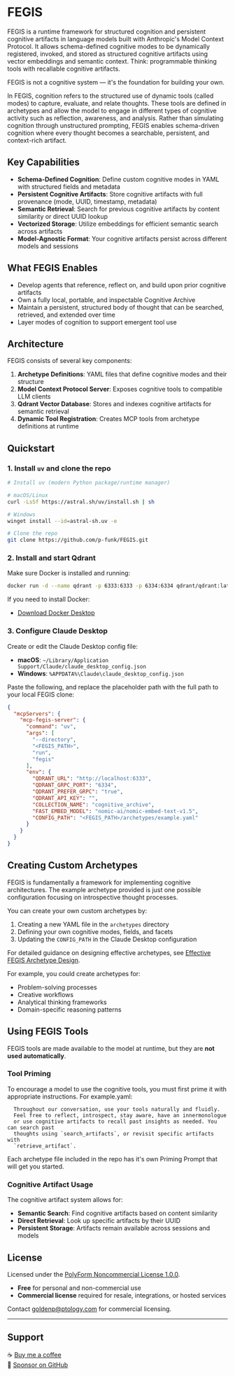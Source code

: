 # FEGIS

FEGIS is a runtime framework for structured cognition and persistent cognitive artifacts in language models built with Anthropic's Model Context Protocol. It allows schema-defined cognitive modes to be dynamically registered, invoked, and stored as structured cognitive artifacts using vector embeddings and semantic context. Think: programmable thinking tools with recallable cognitive artifacts.

FEGIS is not a cognitive system — it's the foundation for building your own.

In FEGIS, cognition refers to the structured use of dynamic tools (called modes) to capture, evaluate, and relate thoughts. These tools are defined in archetypes and allow the model to engage in different types of cognitive activity such as reflection, awareness, and analysis. Rather than simulating cognition through unstructured prompting, FEGIS enables schema-driven cognition where every thought becomes a searchable, persistent, and context-rich artifact.

## Key Capabilities

- **Schema-Defined Cognition**: Define custom cognitive modes in YAML with structured fields and metadata
- **Persistent Cognitive Artifacts**: Store cognitive artifacts with full provenance (mode, UUID, timestamp, metadata)
- **Semantic Retrieval**: Search for previous cognitive artifacts by content similarity or direct UUID lookup
- **Vectorized Storage**: Utilize embeddings for efficient semantic search across artifacts
- **Model-Agnostic Format**: Your cognitive artifacts persist across different models and sessions

## What FEGIS Enables

- Develop agents that reference, reflect on, and build upon prior cognitive artifacts
- Own a fully local, portable, and inspectable Cognitive Archive
- Maintain a persistent, structured body of thought that can be searched, retrieved, and extended over time
- Layer modes of cognition to support emergent tool use

## Architecture

FEGIS consists of several key components:

1. **Archetype Definitions**: YAML files that define cognitive modes and their structure
2. **Model Context Protocol Server**: Exposes cognitive tools to compatible LLM clients
3. **Qdrant Vector Database**: Stores and indexes cognitive artifacts for semantic retrieval
4. **Dynamic Tool Registration**: Creates MCP tools from archetype definitions at runtime

## Quickstart

### 1. Install `uv` and clone the repo

```bash
# Install uv (modern Python package/runtime manager)

# macOS/Linux
curl -LsSf https://astral.sh/uv/install.sh | sh

# Windows
winget install --id=astral-sh.uv -e

# Clone the repo
git clone https://github.com/p-funk/FEGIS.git
```

### 2. Install and start Qdrant

Make sure Docker is installed and running:

```bash
docker run -d --name qdrant -p 6333:6333 -p 6334:6334 qdrant/qdrant:latest
```

If you need to install Docker:

- [Download Docker Desktop](https://www.docker.com/products/docker-desktop/)

### 3. Configure Claude Desktop

Create or edit the Claude Desktop config file:

- **macOS**: `~/Library/Application Support/Claude/claude_desktop_config.json`
- **Windows**: `%APPDATA%\Claude\claude_desktop_config.json`

Paste the following, and replace the placeholder path with the full path to your local FEGIS clone:

```json
{
  "mcpServers": {
    "mcp-fegis-server": {
      "command": "uv",
      "args": [
        "--directory",
        "<FEGIS_PATH>",
        "run",
        "fegis"
      ],
      "env": {
        "QDRANT_URL": "http://localhost:6333",
        "QDRANT_GRPC_PORT": "6334",
        "QDRANT_PREFER_GRPC": "true",
        "QDRANT_API_KEY": "",
        "COLLECTION_NAME": "cognitive_archive",
        "FAST_EMBED_MODEL": "nomic-ai/nomic-embed-text-v1.5",
        "CONFIG_PATH": "<FEGIS_PATH>/archetypes/example.yaml"
      }
    }
  }
}
```

## Creating Custom Archetypes

FEGIS is fundamentally a framework for implementing cognitive architectures. The example archetype provided is just one possible configuration focusing on introspective thought processes.

You can create your own custom archetypes by:

1. Creating a new YAML file in the `archetypes` directory
2. Defining your own cognitive modes, fields, and facets
3. Updating the `CONFIG_PATH` in the Claude Desktop configuration

For detailed guidance on designing effective archetypes, see [Effective FEGIS Archetype Design](./docs/archetype-design.md).

For example, you could create archetypes for:

- Problem-solving processes
- Creative workflows
- Analytical thinking frameworks
- Domain-specific reasoning patterns

## Using FEGIS Tools

FEGIS tools are made available to the model at runtime, but they are **not used automatically**.

### Tool Priming

To encourage a model to use the cognitive tools, you must first prime it with appropriate instructions. For example.yaml:

```
  Throughout our conversation, use your tools naturally and fluidly. 
  Feel free to reflect, introspect, stay aware, have an innermonologue
  or use cognitive artifacts to recall past insights as needed. You can search past
  thoughts using `search_artifacts`, or revisit specific artifacts with
  `retrieve_artifact`.
```

Each archetype file included in the repo has it's own Priming Prompt that will get you started.

### Cognitive Artifact Usage

The cognitive artifact system allows for:

- **Semantic Search**: Find cognitive artifacts based on content similarity
- **Direct Retrieval**: Look up specific artifacts by their UUID
- **Persistent Storage**: Artifacts remain available across sessions and models

## License

Licensed under the [PolyForm Noncommercial License 1.0.0](https://polyformproject.org/licenses/noncommercial/1.0.0/).

- **Free** for personal and non-commercial use
- **Commercial license** required for resale, integrations, or hosted services

Contact goldenp@ptology.com for commercial licensing.

---

## Support

☕ [Buy me a coffee](https://ko-fi.com/perrygolden)  
💖 [Sponsor on GitHub](https://github.com/sponsors/p-funk)
